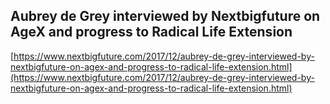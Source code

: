 ## Aubrey de Grey interviewed by Nextbigfuture on AgeX and progress to Radical Life Extension
  
  [https://www.nextbigfuture.com/2017/12/aubrey-de-grey-interviewed-by-nextbigfuture-on-agex-and-progress-to-radical-life-extension.html](https://www.nextbigfuture.com/2017/12/aubrey-de-grey-interviewed-by-nextbigfuture-on-agex-and-progress-to-radical-life-extension.html)
